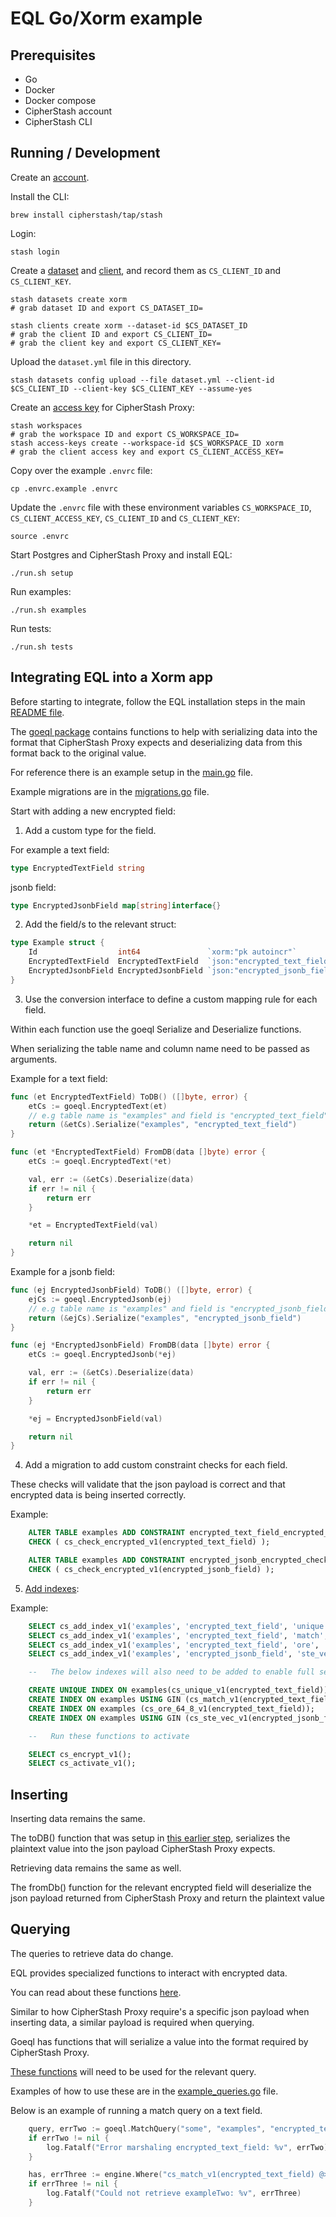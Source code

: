 # EQL Go/Xorm example

## Prerequisites

- Go
- Docker
- Docker compose
- CipherStash account
- CipherStash CLI

## Running / Development

Create an [account](https://cipherstash.com/signup).

Install the CLI:

```shell
brew install cipherstash/tap/stash
```

Login:

```shell
stash login
```

Create a [dataset](https://cipherstash.com/docs/how-to/creating-datasets) and [client](https://cipherstash.com/docs/how-to/creating-clients), and record them as `CS_CLIENT_ID` and `CS_CLIENT_KEY`.

```shell
stash datasets create xorm
# grab dataset ID and export CS_DATASET_ID=

stash clients create xorm --dataset-id $CS_DATASET_ID
# grab the client ID and export CS_CLIENT_ID=
# grab the client key and export CS_CLIENT_KEY=
```

Upload the `dataset.yml` file in this directory.

```shell
stash datasets config upload --file dataset.yml --client-id $CS_CLIENT_ID --client-key $CS_CLIENT_KEY --assume-yes
```

Create an [access key](https://cipherstash.com/docs/how-to/creating-access-keys) for CipherStash Proxy:

```shell
stash workspaces
# grab the workspace ID and export CS_WORKSPACE_ID=
stash access-keys create --workspace-id $CS_WORKSPACE_ID xorm
# grab the client access key and export CS_CLIENT_ACCESS_KEY=
```

Copy over the example `.envrc` file:

```shell
cp .envrc.example .envrc
```

Update the `.envrc` file with these environment variables `CS_WORKSPACE_ID`, `CS_CLIENT_ACCESS_KEY`, `CS_CLIENT_ID` and `CS_CLIENT_KEY`:

```shell
source .envrc
```

Start Postgres and CipherStash Proxy and install EQL:

```shell
./run.sh setup
```

Run examples:

```shell
./run.sh examples
```

Run tests:

```shell
./run.sh tests
```

## Integrating EQL into a Xorm app

Before starting to integrate, follow the EQL installation steps in the main [README file](../../../README.md).

The [goeql package](https://github.com/cipherstash/encrypt-query-language/blob/main/languages/go/goeql/goeql.go) contains functions to help with serializing data into the format that CipherStash Proxy expects and deserializing data from this format back to the original value.

For reference there is an example setup in the [main.go](./main.go) file.

Example migrations are in the [migrations.go](./migrations.go) file.

Start with adding a new encrypted field:

1. Add a custom type for the field.

For example a text field:

```go
type EncryptedTextField string
```

jsonb field:

```go
type EncryptedJsonbField map[string]interface{}
```

2. Add the field/s to the relevant struct:

```go
type Example struct {
	Id                  int64               `xorm:"pk autoincr"`
	EncryptedTextField  EncryptedTextField  `json:"encrypted_text_field" xorm:"jsonb 'encrypted_text_field'"`
	EncryptedJsonbField EncryptedJsonbField `json:"encrypted_jsonb_field" xorm:"jsonb 'encrypted_jsonb_field'"`
}
```

3. Use the conversion interface to define a custom mapping rule for each field.

Within each function use the goeql Serialize and Deserialize functions.

When serializing the table name and column name need to be passed as arguments.

Example for a text field:

```go
func (et EncryptedTextField) ToDB() ([]byte, error) {
	etCs := goeql.EncryptedText(et)
    // e.g table name is "examples" and field is "encrypted_text_field"
	return (&etCs).Serialize("examples", "encrypted_text_field")
}

func (et *EncryptedTextField) FromDB(data []byte) error {
	etCs := goeql.EncryptedText(*et)

	val, err := (&etCs).Deserialize(data)
	if err != nil {
		return err
	}

	*et = EncryptedTextField(val)

	return nil
}
```

Example for a jsonb field:

```go
func (ej EncryptedJsonbField) ToDB() ([]byte, error) {
	ejCs := goeql.EncryptedJsonb(ej)
    // e.g table name is "examples" and field is "encrypted_jsonb_field"
	return (&ejCs).Serialize("examples", "encrypted_jsonb_field")
}

func (ej *EncryptedJsonbField) FromDB(data []byte) error {
	etCs := goeql.EncryptedJsonb(*ej)

	val, err := (&etCs).Deserialize(data)
	if err != nil {
		return err
	}

	*ej = EncryptedJsonbField(val)

	return nil
}
```

4. Add a migration to add custom constraint checks for each field.

These checks will validate that the json payload is correct and that encrypted data is being inserted correctly.

Example:

```sql
	ALTER TABLE examples ADD CONSTRAINT encrypted_text_field_encrypted_check
	CHECK ( cs_check_encrypted_v1(encrypted_text_field) );

	ALTER TABLE examples ADD CONSTRAINT encrypted_jsonb_encrypted_check
	CHECK ( cs_check_encrypted_v1(encrypted_jsonb_field) );
```

5. [Add indexes](../../../README.md#managing-indexes-with-eql):

Example:

```sql
    SELECT cs_add_index_v1('examples', 'encrypted_text_field', 'unique', 'text', '{"token_filters": [{"kind": "downcase"}]}');
    SELECT cs_add_index_v1('examples', 'encrypted_text_field', 'match', 'text');
    SELECT cs_add_index_v1('examples', 'encrypted_text_field', 'ore', 'text');
    SELECT cs_add_index_v1('examples', 'encrypted_jsonb_field', 'ste_vec', 'jsonb', '{"prefix": "some-prefix"}');

    --   The below indexes will also need to be added to enable full search functionality on the encrypted columns

    CREATE UNIQUE INDEX ON examples(cs_unique_v1(encrypted_text_field));
    CREATE INDEX ON examples USING GIN (cs_match_v1(encrypted_text_field));
    CREATE INDEX ON examples (cs_ore_64_8_v1(encrypted_text_field));
    CREATE INDEX ON examples USING GIN (cs_ste_vec_v1(encrypted_jsonb_field));

    --   Run these functions to activate

    SELECT cs_encrypt_v1();
    SELECT cs_activate_v1();
```

## Inserting

Inserting data remains the same.

The toDB() function that was setup in [this earlier step](README.md#integrating-eql-into-a-xorm-app), serializes the plaintext value into the json payload CipherStash Proxy expects.

Retrieving data remains the same as well.

The fromDb() function for the relevant encrypted field will deserialize the json payload returned from CipherStash Proxy and return the plaintext value

## Querying

The queries to retrieve data do change.

EQL provides specialized functions to interact with encrypted data.

You can read about these functions [here](../../../README.md#querying-data-with-eql).

Similar to how CipherStash Proxy require's a specific json payload when inserting data, a similar payload is required when querying.

Goeql has functions that will serialize a value into the format required by CipherStash Proxy.

[These functions](https://github.com/cipherstash/encrypt-query-language/blob/main/languages/go/goeql/goeql.go#L153-L171) will need to be used for the relevant query.

Examples of how to use these are in the [example_queries.go](./example_queries.go) file.

Below is an example of running a match query on a text field.

```go
    query, errTwo := goeql.MatchQuery("some", "examples", "encrypted_text_field")
	if errTwo != nil {
		log.Fatalf("Error marshaling encrypted_text_field: %v", errTwo)
	}

	has, errThree := engine.Where("cs_match_v1(encrypted_text_field) @> cs_match_v1(?)", query).Get(&ExampleTwo)
	if errThree != nil {
		log.Fatalf("Could not retrieve exampleTwo: %v", errThree)
	}
```
